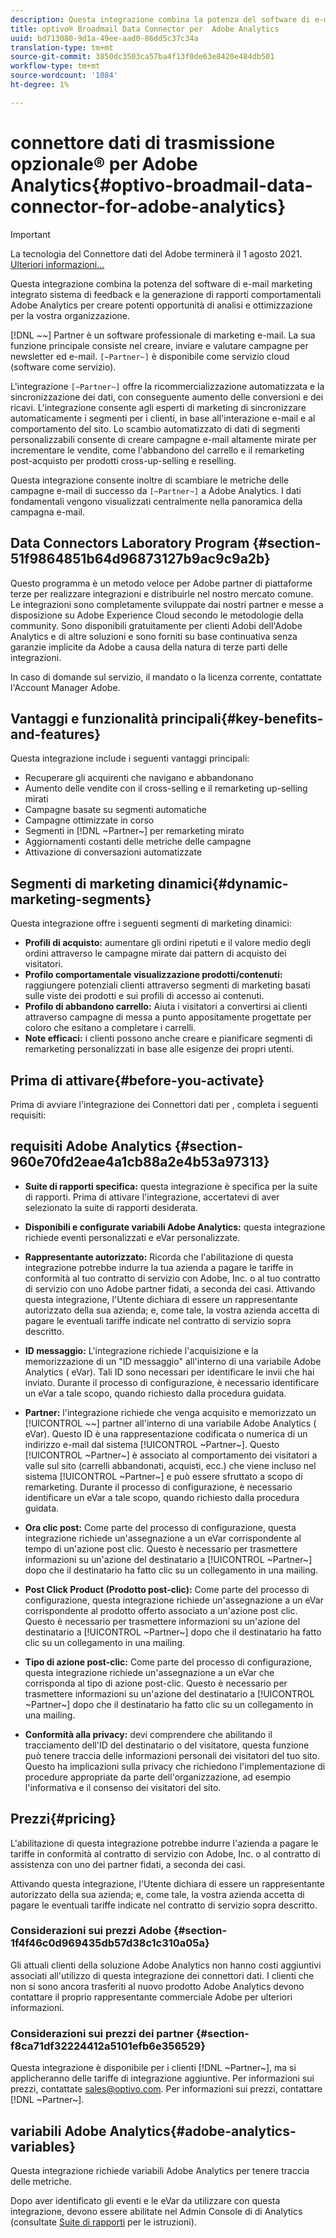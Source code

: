 ```yaml
---
description: Questa integrazione combina la potenza del software di e-mail marketing integrato sistema di feedback e la generazione di rapporti comportamentali  Adobe Analytics per creare potenti opportunità di analisi e ottimizzazione per la vostra organizzazione.
title: optivo® Broadmail Data Connector per  Adobe Analytics
uuid: bd713080-9d1a-49ee-aad0-86dd5c37c34a
translation-type: tm+mt
source-git-commit: 3850dc3503ca57ba4f13f0de63e8420e484db501
workflow-type: tm+mt
source-wordcount: '1084'
ht-degree: 1%

---
```



# connettore dati di trasmissione opzionale® per  Adobe Analytics{#optivo-broadmail-data-connector-for-adobe-analytics}

>[!IMPORTANT]
>
>La tecnologia del Connettore dati del Adobe  terminerà il 1 agosto 2021. [Ulteriori informazioni...](/help/import/data-connectors/data-connectors-eol.md)

Questa integrazione combina la potenza del software di e-mail marketing integrato sistema di feedback e la generazione di rapporti comportamentali  Adobe Analytics per creare potenti opportunità di analisi e ottimizzazione per la vostra organizzazione.

[!DNL ~~] Partner è un software professionale di marketing e-mail. La sua funzione principale consiste nel creare, inviare e valutare campagne per newsletter ed e-mail. `[~Partner~]` è disponibile come servizio cloud (software come servizio).

L&#39;integrazione `[~Partner~]` offre la ricommercializzazione automatizzata e la sincronizzazione dei dati, con conseguente aumento delle conversioni e dei ricavi. L&#39;integrazione consente agli esperti di marketing di sincronizzare automaticamente i segmenti per i clienti, in base all&#39;interazione e-mail e al comportamento del sito. Lo scambio automatizzato di dati di segmenti personalizzabili consente di creare campagne e-mail altamente mirate per incrementare le vendite, come l&#39;abbandono del carrello e il remarketing post-acquisto per prodotti cross-up-selling e reselling.

Questa integrazione consente inoltre di scambiare le metriche delle campagne e-mail di successo da `[~Partner~]` a  Adobe Analytics. I dati fondamentali vengono visualizzati centralmente nella panoramica della campagna e-mail.

## Data Connectors Laboratory Program {#section-51f9864851b64d96873127b9ac9c9a2b}

Questo programma è un metodo veloce per  Adobe  partner di piattaforme terze per realizzare integrazioni e distribuirle nel nostro mercato comune. Le integrazioni sono completamente sviluppate dai nostri partner e messe a disposizione su Adobe Experience Cloud secondo le metodologie della community. Sono disponibili gratuitamente per  clienti Adobi dell&#39;Adobe Analytics  e di altre soluzioni e sono forniti su base continuativa senza garanzie implicite da  Adobe a causa della natura di terze parti delle integrazioni.

In caso di domande sul servizio, il mandato o la licenza corrente, contattate l&#39;Account Manager  Adobe.

## Vantaggi e funzionalità principali{#key-benefits-and-features}

Questa integrazione include i seguenti vantaggi principali:

* Recuperare gli acquirenti che navigano e abbandonano
* Aumento delle vendite con il cross-selling e il remarketing up-selling mirati
* Campagne basate su segmenti automatiche
* Campagne ottimizzate in corso
* Segmenti in [!DNL ~Partner~] per remarketing mirato
* Aggiornamenti costanti delle metriche delle campagne
* Attivazione di conversazioni automatizzate

## Segmenti di marketing dinamici{#dynamic-marketing-segments}

Questa integrazione offre i seguenti segmenti di marketing dinamici:

* **Profili di acquisto:** aumentare gli ordini ripetuti e il valore medio degli ordini attraverso le campagne mirate dai pattern di acquisto dei visitatori.
* **Profilo comportamentale visualizzazione prodotti/contenuti:** raggiungere potenziali clienti attraverso segmenti di marketing basati sulle viste dei prodotti e sui profili di accesso ai contenuti.
* **Profilo di abbandono carrello:** Aiuta i visitatori a convertirsi ai clienti attraverso campagne di messa a punto appositamente progettate per coloro che esitano a completare i carrelli.
* **Note efficaci:** i clienti possono anche creare e pianificare segmenti di remarketing personalizzati in base alle esigenze dei propri utenti.

## Prima di attivare{#before-you-activate}

Prima di avviare l&#39;integrazione dei Connettori dati per , completa i seguenti requisiti:

##  requisiti Adobe Analytics {#section-960e70fd2eae4a1cb88a2e4b53a97313}

* **Suite di rapporti specifica:** questa integrazione è specifica per la suite di rapporti. Prima di attivare l&#39;integrazione, accertatevi di aver selezionato la suite di rapporti desiderata.
* **Disponibili e configurate  variabili Adobe Analytics:** questa integrazione richiede eventi personalizzati e eVar personalizzate.

* **Rappresentante autorizzato:** Ricorda che l&#39;abilitazione di questa integrazione potrebbe indurre la tua azienda a pagare le tariffe in conformità al tuo contratto di servizio con  Adobe, Inc. o al tuo contratto di servizio con uno  Adobe  partner fidati, a seconda dei casi. Attivando questa integrazione, l&#39;Utente dichiara di essere un rappresentante autorizzato della sua azienda; e, come tale, la vostra azienda accetta di pagare le eventuali tariffe indicate nel contratto di servizio sopra descritto.
* **ID messaggio:** L&#39;integrazione richiede l&#39;acquisizione e la memorizzazione di un &quot;ID messaggio&quot; all&#39;interno di una  variabile Adobe Analytics ( eVar). Tali ID sono necessari per identificare le invii che hai inviato. Durante il processo di configurazione, è necessario identificare un eVar  a tale scopo, quando richiesto dalla procedura guidata.
* **Partner:** l&#39;integrazione richiede che venga acquisito e memorizzato un  [!UICONTROL ~~] partner all&#39;interno di una variabile Adobe Analytics  ( eVar). Questo ID è una rappresentazione codificata o numerica di un indirizzo e-mail dal sistema [!UICONTROL ~Partner~]. Questo [!UICONTROL ~Partner~] è associato al comportamento dei visitatori a valle sul sito (carrelli abbandonati, acquisti, ecc.) che viene incluso nel sistema [!UICONTROL ~Partner~] e può essere sfruttato a scopo di remarketing. Durante il processo di configurazione, è necessario identificare un eVar  a tale scopo, quando richiesto dalla procedura guidata.
* **Ora clic post:** Come parte del processo di configurazione, questa integrazione richiede un&#39;assegnazione a un eVar  corrispondente al tempo di un&#39;azione post clic. Questo è necessario per trasmettere informazioni su un&#39;azione del destinatario a [!UICONTROL ~Partner~] dopo che il destinatario ha fatto clic su un collegamento in una mailing.

* **Post Click Product (Prodotto post-clic):** Come parte del processo di configurazione, questa integrazione richiede un&#39;assegnazione a un eVar  corrispondente al prodotto offerto associato a un&#39;azione post clic. Questo è necessario per trasmettere informazioni su un&#39;azione del destinatario a [!UICONTROL ~Partner~] dopo che il destinatario ha fatto clic su un collegamento in una mailing.

* **Tipo di azione post-clic:** Come parte del processo di configurazione, questa integrazione richiede un&#39;assegnazione a un eVar  che corrisponda al tipo di azione post-clic. Questo è necessario per trasmettere informazioni su un&#39;azione del destinatario a [!UICONTROL ~Partner~] dopo che il destinatario ha fatto clic su un collegamento in una mailing.

* **Conformità alla privacy:** devi comprendere che abilitando il tracciamento dell&#39;ID del destinatario o del visitatore, questa funzione può tenere traccia delle informazioni personali dei visitatori del tuo sito. Questo ha implicazioni sulla privacy che richiedono l&#39;implementazione di procedure appropriate da parte dell&#39;organizzazione, ad esempio l&#39;informativa e il consenso dei visitatori del sito.

## Prezzi{#pricing}

L&#39;abilitazione di questa integrazione potrebbe indurre l&#39;azienda a pagare le tariffe in conformità al contratto di servizio con  Adobe, Inc. o al contratto di assistenza con uno dei  partner  fidati, a seconda dei casi.

Attivando questa integrazione, l&#39;Utente dichiara di essere un rappresentante autorizzato della sua azienda; e, come tale, la vostra azienda accetta di pagare le eventuali tariffe indicate nel contratto di servizio sopra descritto.

### Considerazioni sui prezzi  Adobe {#section-1f4f46c0d969435db57d38c1c310a05a}

Gli attuali clienti della soluzione Adobe Analytics  non hanno costi aggiuntivi associati all&#39;utilizzo di questa integrazione dei connettori dati. I clienti che non si sono ancora trasferiti al nuovo prodotto Adobe Analytics  devono contattare il proprio rappresentante commerciale  Adobe per ulteriori informazioni.

### Considerazioni sui prezzi dei partner {#section-f8ca71df32224412a5101efb6e356529}

Questa integrazione è disponibile per i clienti [!DNL ~Partner~], ma si applicheranno delle tariffe di integrazione aggiuntive. Per informazioni sui prezzi, contattate sales@optivo.com. Per informazioni sui prezzi, contattare [!DNL ~Partner~].

##  variabili Adobe Analytics{#adobe-analytics-variables}

Questa integrazione richiede  variabili Adobe Analytics per tenere traccia delle metriche.

Dopo aver identificato gli eventi e le eVar da utilizzare con questa integrazione, devono essere abilitate nel Admin Console di  di Analytics (consultate [Suite di rapporti](https://docs.adobe.com/content/help/it-IT/analytics/admin/manage-report-suites/report-suites-admin.html) per le istruzioni).
